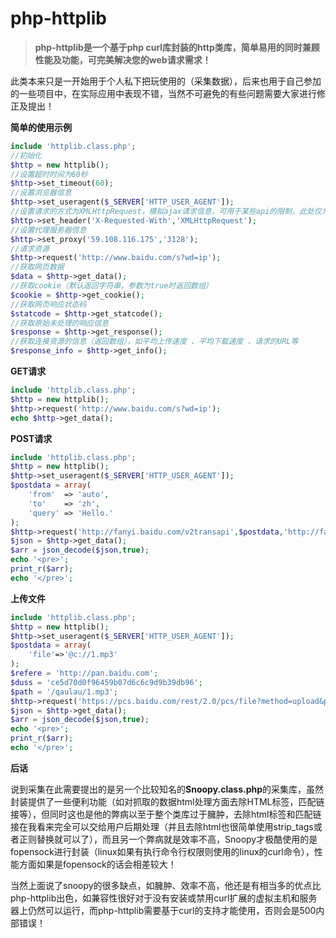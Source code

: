 php-httplib
===========

> **php-httplib是一个基于php curl库封装的http类库，简单易用的同时兼顾性能及功能，可完美解决您的web请求需求！**

此类本来只是一开始用于个人私下把玩使用的（采集数据），后来也用于自己参加的一些项目中，在实际应用中表现不错，当然不可避免的有些问题需要大家进行修正及提出！


**简单的使用示例**

```php
include 'httplib.class.php';
//初始化
$http = new httplib();
//设置超时时间为60秒
$http->set_timeout(60);
//设置浏览器信息
$http->set_useragent($_SERVER['HTTP_USER_AGENT']);
//设置请求的方式为XMLHttpRequest，模拟ajax请求信息，可用于某些api的限制，此处仅为演示说明
$http->set_header('X-Requested-With','XMLHttpRequest');
//设置代理服务器信息
$http->set_proxy('59.108.116.175','3128');
//请求资源
$http->request('http://www.baidu.com/s?wd=ip');
//获取网页数据
$data = $http->get_data();
//获取cookie（默认返回字符串，参数为true时返回数组）
$cookie = $http->get_cookie();
//获取网页响应状态码
$statcode = $http->get_statcode();
//获取原始未处理的响应信息
$response = $http->get_response();
//获取连接资源的信息（返回数组），如平均上传速度 、平均下载速度 、请求的URL等
$response_info = $http->get_info();
```

**GET请求**

```php
include 'httplib.class.php';
$http = new httplib();
$http->request('http://www.baidu.com/s?wd=ip');
echo $http->get_data();
```


**POST请求**

```php
include 'httplib.class.php';
$http = new httplib();
$http->set_useragent($_SERVER['HTTP_USER_AGENT']);
$postdata = array(
	'from' 	=> 'auto',
	'to'	=> 'zh',
	'query' => 'Hello.'
);
$http->request('http://fanyi.baidu.com/v2transapi',$postdata,'http://fanyi.baidu.com');
$json = $http->get_data();
$arr = json_decode($json,true);
echo '<pre>';
print_r($arr);
echo '</pre>';
```



**上传文件**

```php
include 'httplib.class.php';
$http = new httplib();
$http->set_useragent($_SERVER['HTTP_USER_AGENT']);
$postdata = array(
	'file'=>'@c://1.mp3'
);
$refere = 'http://pan.baidu.com';
$duss = 'ce5d70d0f96459b07d6c6c9d9b39db96';
$path = '/qaulau/1.mp3';
$http->request('https://pcs.baidu.com/rest/2.0/pcs/file?method=upload&path='.$path.'&duss='.$duss,$postdata,$refere);
$json = $http->get_data();
$arr = json_decode($json,true);
echo '<pre>';
print_r($arr);
echo '</pre>';
```

**后话**

说到采集在此需要提出的是另一个比较知名的**Snoopy.class.php**的采集库，虽然封装提供了一些便利功能（如对抓取的数据html处理方面去除HTML标签，匹配链接等），但同时这也是他的弊病以至于整个类库过于臃肿，去除html标签和匹配链接在我看来完全可以交给用户后期处理（并且去除html也很简单使用strip_tags或者正则替换就可以了），而且另一个弊病就是效率不高，Snoopy才极酷使用的是fopensock进行封装（linux如果有执行命令行权限则使用的linux的curl命令），性能方面如果是fopensock的话会相差较大！

当然上面说了snoopy的很多缺点，如臃肿、效率不高，他还是有相当多的优点比php-httplib出色，如兼容性很好对于没有安装或禁用curl扩展的虚拟主机和服务器上仍然可以运行，而php-httplib需要基于curl的支持才能使用，否则会是500内部错误！
